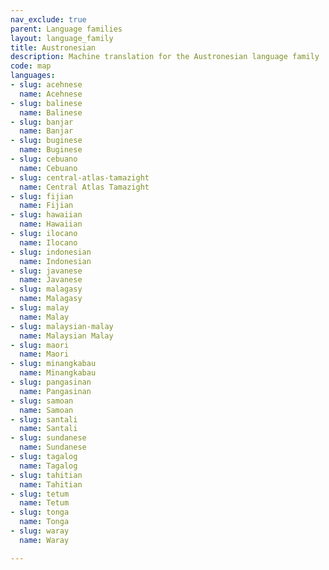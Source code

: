 ```yaml
---
nav_exclude: true
parent: Language families
layout: language_family
title: Austronesian
description: Machine translation for the Austronesian language family
code: map
languages:
- slug: acehnese
  name: Acehnese
- slug: balinese
  name: Balinese
- slug: banjar
  name: Banjar
- slug: buginese
  name: Buginese
- slug: cebuano
  name: Cebuano
- slug: central-atlas-tamazight
  name: Central Atlas Tamazight
- slug: fijian
  name: Fijian
- slug: hawaiian
  name: Hawaiian
- slug: ilocano
  name: Ilocano
- slug: indonesian
  name: Indonesian
- slug: javanese
  name: Javanese
- slug: malagasy
  name: Malagasy
- slug: malay
  name: Malay
- slug: malaysian-malay
  name: Malaysian Malay
- slug: maori
  name: Maori
- slug: minangkabau
  name: Minangkabau
- slug: pangasinan
  name: Pangasinan
- slug: samoan
  name: Samoan
- slug: santali
  name: Santali
- slug: sundanese
  name: Sundanese
- slug: tagalog
  name: Tagalog
- slug: tahitian
  name: Tahitian
- slug: tetum
  name: Tetum
- slug: tonga
  name: Tonga
- slug: waray
  name: Waray

---
```


